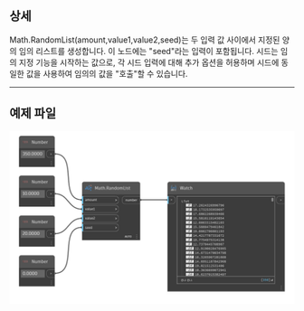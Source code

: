## 상세
Math.RandomList(amount,value1,value2,seed)는 두 입력 값 사이에서 지정된 양의 임의 리스트를 생성합니다. 이 노드에는 "seed"라는 입력이 포함됩니다. 시드는 임의 지정 기능을 시작하는 값으로, 각 시드 입력에 대해 추가 옵션을 허용하며 시드에 동일한 값을 사용하여 임의의 값을 "호출"할 수 있습니다.

___
## 예제 파일

![Math.RandomList](./DSCore.Math.RandomList%28amount%2C%20value1%2C%20value2%2C%20seed%29_img.png)
